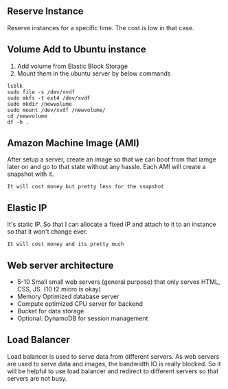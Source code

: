 ## Reserve Instance
Reserve instances for a specific time. The cost is low in that case.

## Volume Add to Ubuntu instance
1. Add volume from Elastic Block Storage
2. Mount them in the ubuntu server by below commands

```
lsblk
sudo file -s /dev/xvdf
sudo mkfs -t ext4 /dev/xvdf
sudo mkdir /newvolume
sudo mount /dev/xvdf /newvolume/
cd /newvolume
df -h .
```

## Amazon Machine Image (AMI)
After setup a server, create an image so that we can boot from that iamge later on and go to that state without any hassle. Each AMI will create a snapshot with it.

`It will cost money but pretty less for the snapshot`

## Elastic IP
It's static IP. So that I can allocate a fixed IP and attach to it to an instance so that it won't change ever.

`It will cost money and its pretty much`


## Web server architecture
* 5-10 Small small web servers (general purpose) that only serves HTML, CSS, JS. (10 t2.micro is okay)
* Memory Optimized database server
* Compute optimized CPU server for backend
* Bucket for data storage
* Optional: DynamoDB for session management

## Load Balancer
Load balancer is used to serve data from different servers. As web servers are used to serve data and images, the bandwidth IO is really blocked. So it will be helpful to use load balancer and redirect to different servers so that servers are not busy.